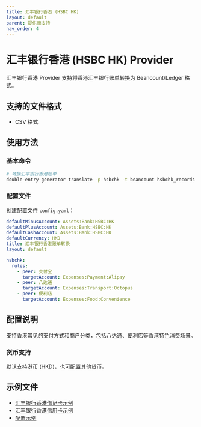 ```yaml
---
title: 汇丰银行香港 (HSBC HK)
layout: default
parent: 提供商支持
nav_order: 4
---
```


# 汇丰银行香港 (HSBC HK) Provider

汇丰银行香港 Provider 支持将香港汇丰银行账单转换为 Beancount/Ledger 格式。

## 支持的文件格式

- CSV 格式

## 使用方法

### 基本命令

```bash
# 转换汇丰银行香港账单
double-entry-generator translate -p hsbchk -t beancount hsbchk_records.csv
```

### 配置文件

创建配置文件 `config.yaml`：

```yaml
defaultMinusAccount: Assets:Bank:HSBC:HK
defaultPlusAccount: Assets:Bank:HSBC:HK
defaultCashAccount: Assets:Bank:HSBC:HK
defaultCurrency: HKD
title: 汇丰银行香港账单转换
layout: default

hsbchk:
  rules:
    - peer: 支付宝
      targetAccount: Expenses:Payment:Alipay
    - peer: 八达通
      targetAccount: Expenses:Transport:Octopus
    - peer: 便利店
      targetAccount: Expenses:Food:Convenience
```

## 配置说明

支持香港常见的支付方式和商户分类，包括八达通、便利店等香港特色消费场景。

### 货币支持

默认支持港币 (HKD)，也可配置其他货币。

## 示例文件

- [汇丰银行香港借记卡示例](../../example/hsbchk/debit/example-hsbchk-debit-records.csv)
- [汇丰银行香港信用卡示例](../../example/hsbchk/credit/example-hsbchk-credit-records.csv)
- [配置示例](../../example/hsbchk/credit/config.yaml)